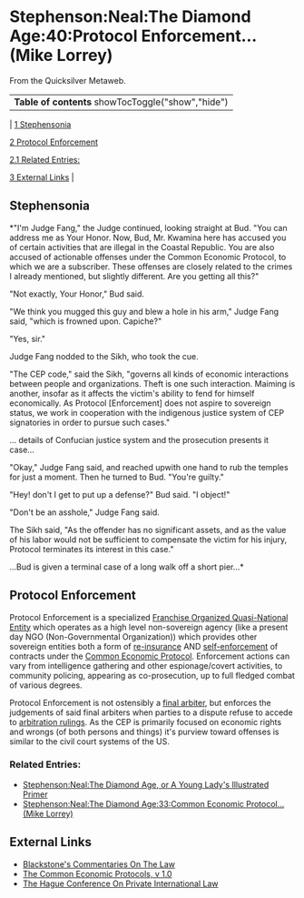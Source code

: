 
# Stephenson:Neal:The Diamond Age:40:Protocol Enforcement...(Mike Lorrey)

From the Quicksilver Metaweb.



|  |
| --- |
| **Table of contents** showTocToggle("show","hide") |
| 
[1 Stephensonia](/)


[2 Protocol Enforcement](/)


[2.1 Related Entries:](/)


[3 External Links](/)
 |


## Stephensonia


*"I'm Judge Fang," the Judge continued, looking straight at Bud. "You can address me as Your Honor. Now, Bud, Mr. Kwamina here has accused you of certain activities that are illegal in the Coastal Republic. You are also accused of actionable offenses under the Common Economic Protocol, to which we are a subscriber. These offenses are closely related to the crimes I already mentioned, but slightly different. Are you getting all this?"

"Not exactly, Your Honor," Bud said.

"We think you mugged this guy and blew a hole in his arm," Judge Fang said, "which is frowned upon. Capiche?"

"Yes, sir."

Judge Fang nodded to the Sikh, who took the cue.

"The CEP code," said the Sikh, "governs all kinds of economic interactions between people and organizations. Theft is one such interaction. Maiming is another, insofar as it affects the victim's ability to fend for himself economically. As Protocol [Enforcement] does not aspire to sovereign status, we work in cooperation with the indigenous justice system of CEP signatories in order to pursue such cases."

... details of Confucian justice system and the prosecution presents it case...

"Okay," Judge Fang said, and reached upwith one hand to rub the temples for just a moment. Then he turned to Bud. "You're guilty."

"Hey! don't I get to put up a defense?" Bud said. "I object!"

"Don't be an asshole," Judge Fang said.

The Sikh said, "As the offender has no significant assets, and as the value of his labor would not be sufficient to compensate the victim for his injury, Protocol terminates its interest in this case."

...Bud is given a terminal case of a long walk off a short pier...*

## Protocol Enforcement


Protocol Enforcement is a specialized [Franchise Organized Quasi-National Entity](/foqne) which operates as a high level non-sovereign agency (like a present day NGO (Non-Governmental Organization)) which provides other sovereign entities both a form of [re-insurance](/re-insurance) AND [self-enforcement](/self-enforcement) of contracts under the [Common Economic Protocol](/common-economic-protocol). Enforcement actions can vary from intelligence gathering and other espionage/covert activities, to community policing, appearing as co-prosecution, up to full fledged combat of various degrees.

Protocol Enforcement is not ostensibly a [final arbiter](/final-arbiter), but enforces the judgements of said final arbiters when parties to a dispute refuse to accede to [arbitration rulings](/arbitration-rulings). As the CEP is primarily focused on economic rights and wrongs (of both persons and things) it's purview toward offenses is similar to the civil court systems of the US.

### Related Entries:



* [Stephenson:Neal:The Diamond Age, or A Young Lady's Illustrated Primer](/stephenson-neal-the-diamond-age-or-a-young-lady-s-illustrated-primer)
* [Stephenson:Neal:The Diamond Age:33:Common Economic Protocol...(Mike Lorrey)](/stephenson-neal-the-diamond-age-33-common-economic-protocol-mike-lorrey)


## External Links


* [Blackstone's Commentaries On The Law](/http-www-yale-edu-lawweb-avalon-blackstone-blacksto-htm)
* [The Common Economic Protocols, v 1.0](/http-ica-citystateinc-com-library)
* [The Hague Conference On Private International Law](/http-hcch-e-vision-nl-index-en-php)
